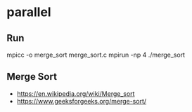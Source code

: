 # parallel

## Run 
mpicc -o merge_sort merge_sort.c
mpirun -np 4 ./merge_sort

## Merge Sort
- https://en.wikipedia.org/wiki/Merge_sort
- https://www.geeksforgeeks.org/merge-sort/

